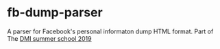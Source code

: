 # fb-dump-parser
A parser for Facebook's personal informaton dump HTML format.
Part of The [DMI summer school 2019](https://summerschool.uva.nl/content/summer-courses/digital-methods-summer-school/digital-methods-summer-school.html?1562660345370) 
